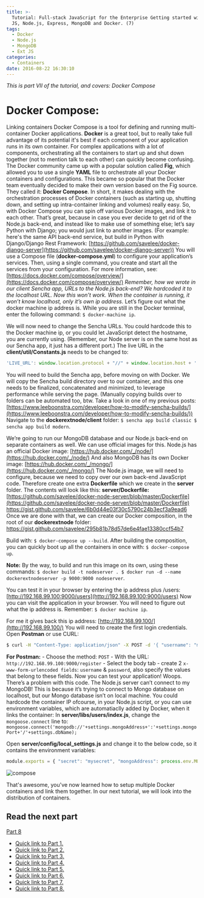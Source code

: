 ```yaml
---
title: >-
  Tutorial: Full-stack JavaScript for the Enterprise Getting started with: Ext
  JS, Node.js, Express, MongoDB and Docker. (7)
tags:
  - Docker
  - Node.js
  - MongoDB
  - Ext JS
categories:
  - Containers
date: 2016-08-22 16:30:10
---
```


_This is part VII of the tutorial, and covers: Docker Compose_ 

<!--more-->

# Docker Compose: 

Linking containers Docker Compose is a tool for defining and running multi-container Docker applications. **Docker** is a great tool, but to really take full advantage of its potential it's best if each component of your application runs in its own container. For complex applications with a lot of components, orchestrating all the containers to start up and shut down together (not to mention talk to each other) can quickly become confusing. The Docker community came up with a popular solution called **Fig**, which allowed you to use a single **YAML** file to orchestrate all your Docker containers and configurations. This became so popular that the Docker team eventually decided to make their own version based on the Fig source. They called it: **Docker Compose**. In short, it makes dealing with the orchestration processes of Docker containers (such as starting up, shutting down, and setting up intra-container linking and volumes) really easy. So, with Docker Compose you can spin off various Docker images, and link it to each other. That’s great, because in case you ever decide to get rid of the Node.js back-end, and instead like to make use of something else; let’s say Python with Django; you would just link to another images. (For example: here's the same API back-end service, but build in Python with Django/Django Rest Framework: [https://github.com/savelee/docker-django-server](https://github.com/savelee/docker-django-server)) You will use a Compose file (**docker-compose.yml**) to configure your application’s services. Then, using a single command, you create and start all the services from your configuration. For more information, see: [https://docs.docker.com/compose/overview/](https://docs.docker.com/compose/overview/) _Remember, how we wrote in our client Sencha app, URLs to the Node.js back-end? We hardcoded it to the localhost URL. Now this won’t work. When the container is running, it won’t know localhost, only it’s own ip address._ Let’s figure out what the docker machine ip address is. While you are still in the Docker terminal, enter the following command: `$ docker-machine ip`. 

We will now need to change the Sencha URLs. You could hardcode this to the Docker machine ip, or you could let JavaScript detect the hostname, you are currently using. (Remember, our Node server is on the same host as our Sencha app, it just has a different port.) The live URL in the **client/util/Constants.js** needs to be changed to:

``` JavaScript
'LIVE_URL': window.location.protocol + "//" + window.location.host + ':9000',
```

You will need to build the Sencha app, before moving on with Docker. We will copy the Sencha build directory over to our container, and this one needs to be finalized, concatenated and minimized, to leverage performance while serving the page. (Manually copying builds over to folders can be automated too, btw. Take a look in one of my previous posts: [https://www.leeboonstra.com/developer/how-to-modify-sencha-builds/](https://www.leeboonstra.com/developer/how-to-modify-sencha-builds/)) Navigate to the **dockerextnode/client** folder: `$ sencha app build classic $ sencha app build modern`. 

We’re going to run our MongoDB database and our Node.js back-end on separate containers as well. We can use official images for this. Node.js has an official Docker image: [https://hub.docker.com/_/node/](https://hub.docker.com/_/node/) And also MongoDB has its own Docker image: [https://hub.docker.com/_/mongo/](https://hub.docker.com/_/mongo/) The Node.js image, we will need to configure, because we need to copy over our own back-end JavaScript code. Therefore create one extra **Dockerfile** which we create in the **server** folder. The contents will look like this: **server/Dockerfile:** [https://github.com/savelee/docker-node-server/blob/master/Dockerfile](https://github.com/savelee/docker-node-server/blob/master/Dockerfile) https://gist.github.com/savelee/6b0d44e03f30c5790c24b3ecf3a9ead6 Once we are done with that, we can create our Docker composition, in the root of our **dockerextnode** folder: https://gist.github.com/savelee/295b81b78d57de6e4fae13380ccf54b7

Build with: `$ docker-compose up --build`. 
After building the composition, you can quickly boot up all the containers in once with: `$ docker-compose up`. 

**Note:** By the way, to build and run this image on its own, using these commands: `$ docker build -t nodeserver . $ docker run -d --name dockerextnodeserver -p 9000:9000 nodeserver`. 

You can test it in your browser by entering the ip address plus /users: [http://192.168.99.100:9000/users](http://192.168.99.100:9000/users) Now you can visit the application in your browser. You will need to figure out what the ip address is. Remember: `$ docker machine ip`. 

For me it gives back this ip address: [http://192.168.99.100/](http://192.168.99.100/) You will need to create the first login credentials. Open **Postman** or use CURL: 

``` bash
$ curl -H "Content-Type: application/json" -X POST -d '{ "username": "myusername", "password": "mypassword" }' http://192.168.99.100:9000/register
``` 

**For Postman:** - Choose the method: `POST` - With the URL: `http://192.168.99.100:9000/register` - Select the body tab - create 2 `x-www-form-urlencoded fields`: `username` & `password`, also specify the values that belong to these fields. Now you can test your application! Woops. There’s a problem with this code. The Node.js server can’t connect to my MongoDB! This is because it’s trying to connect to Mongo database on localhost, but our Mongo database isn’t on local machine. You could hardcode the container IP ofcourse, in your Node.js script, or you can use environment variables, which are automatiaclly added by Docker, when it links the container: In **server/libs/users/index.js**, change the `mongoose.connect` line to: `mongoose.connect('mongodb://'+settings.mongoAddress+':'+settings.mongoPort+'/'+settings.dbName);` 

Open **server/config/local_settings.js** and change it to the below code, so it contains the environment variables: 

``` JavaScript 
module.exports = { "secret": "mysecret", "mongoAddress": process.env.MONGO_PORT_27017_TCP_ADDR || 'localhost', "mongoPort": process.env.MONGO_PORT_27017_TCP_PORT || 27017, "dbName": 'dockerextnode' } 
``` 

![compose](/images/compose-500x494.png)

That's awesome, you've now learned how to setup multiple Docker containers and link them together. In our next tutorial, we will look into the distribution of containers. 

## Read the next part 

[Part 8](/Containers/tutorial-full-stack-javascript-for-the-enterprise-getting-started-with-ext-js-node-js-express-mongodb-and-docker-8/)

*   [Quick link to Part 1.](/Containers/tutorial-full-stack-javascript-for-the-enterprise-getting-started-with-ext-js-node-js-express-mongodb-and-docker-1)
*   [Quick link to Part 2.](/Containers/tutorial-full-stack-javascript-for-the-enterprise-getting-started-with-ext-js-node-js-express-mongodb-and-docker-2)
*   [Quick link to Part 3.](/Containers/tutorial-full-stack-javascript-for-the-enterprise-getting-started-with-ext-js-node-js-express-mongodb-and-docker-3)
*   [Quick link to Part 4.](/Containers/tutorial-full-stack-javascript-for-the-enterprise-getting-started-with-ext-js-node-js-express-mongodb-and-docker-4)
*   [Quick link to Part 5.](/Containers/tutorial-full-stack-javascript-for-the-enterprise-getting-started-with-ext-js-node-js-express-mongodb-and-docker-5)
*   [Quick link to Part 6.](/Containers/tutorial-full-stack-javascript-for-the-enterprise-getting-started-with-ext-js-node-js-express-mongodb-and-docker-6)
*   [Quick link to Part 7.](/Containers/tutorial-full-stack-javascript-for-the-enterprise-getting-started-with-ext-js-node-js-express-mongodb-and-docker-7)
*   [Quick link to Part 8.](/Containers/tutorial-full-stack-javascript-for-the-enterprise-getting-started-with-ext-js-node-js-express-mongodb-and-docker-8)